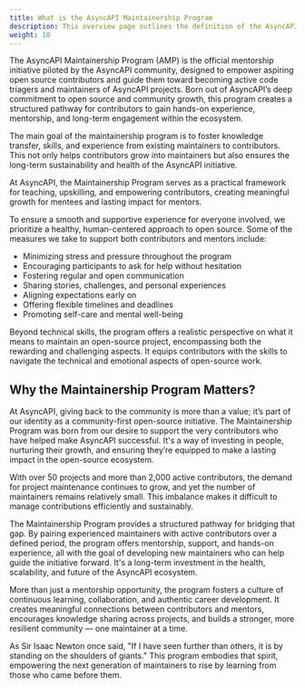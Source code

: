 ```yaml
---
title: What is the AsyncAPI Maintainership Program
description: This overview page outlines the definition of the AsyncAPI Maintainership Program
weight: 10
---
```


The AsyncAPI Maintainership Program (AMP) is the official mentorship initiative piloted by the AsyncAPI community, designed to empower aspiring open source contributors and guide them toward becoming active code triagers and maintainers of AsyncAPI projects. Born out of AsyncAPI’s deep commitment to open source and community growth, this program creates a structured pathway for contributors to gain hands-on experience, mentorship, and long-term engagement within the ecosystem.

The main goal of the maintainership program is to foster knowledge transfer, skills, and experience from existing maintainers to contributors. This not only helps contributors grow into maintainers but also ensures the long-term sustainability and health of the AsyncAPI initiative.

At AsyncAPI, the Maintainership Program serves as a practical framework for teaching, upskilling, and empowering contributors, creating meaningful growth for mentees and lasting impact for mentors.

To ensure a smooth and supportive experience for everyone involved, we prioritize a healthy, human-centered approach to open source. Some of the measures we take to support both contributors and mentors include:

- Minimizing stress and pressure throughout the program
- Encouraging participants to ask for help without hesitation
- Fostering regular and open communication
- Sharing stories, challenges, and personal experiences
- Aligning expectations early on
- Offering flexible timelines and deadlines
- Promoting self-care and mental well-being

Beyond technical skills, the program offers a realistic perspective on what it means to maintain an open-source project, encompassing both the rewarding and challenging aspects. It equips contributors with the skills to navigate the technical and emotional aspects of open-source work.

## Why the Maintainership Program Matters?

At AsyncAPI, giving back to the community is more than a value; it’s part of our identity as a community-first open-source initiative. The Maintainership Program was born from our desire to support the very contributors who have helped make AsyncAPI successful. It's a way of investing in people, nurturing their growth, and ensuring they’re equipped to make a lasting impact in the open-source ecosystem.

With over 50 projects and more than 2,000 active contributors, the demand for project maintenance continues to grow, and yet the number of maintainers remains relatively small. This imbalance makes it difficult to manage contributions efficiently and sustainably.

The Maintainership Program provides a structured pathway for bridging that gap. By pairing experienced maintainers with active contributors over a defined period, the program offers mentorship, support, and hands-on experience, all with the goal of developing new maintainers who can help guide the initiative forward. It's a long-term investment in the health, scalability, and future of the AsyncAPI ecosystem.

More than just a mentorship opportunity, the program fosters a culture of continuous learning, collaboration, and authentic career development. It creates meaningful connections between contributors and mentors, encourages knowledge sharing across projects, and builds a stronger, more resilient community — one maintainer at a time.

As Sir Isaac Newton once said, "If I have seen further than others, it is by standing on the shoulders of giants." This program embodies that spirit, empowering the next generation of maintainers to rise by learning from those who came before them.